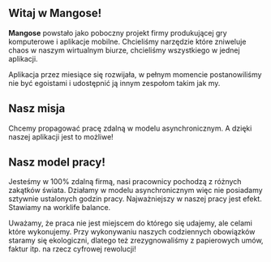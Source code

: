 ## Witaj w Mangose!

**Mangose** powstało jako poboczny projekt firmy produkującej gry komputerowe i aplikacje mobilne. Chcieliśmy narzędzie które zniweluje chaos w naszym wirtualnym biurze, chcieliśmy wszystkiego w jednej aplikacji. 

Aplikacja przez miesiące się rozwijała, w pełnym momencie postanowiliśmy nie być egoistami i udostępnić ją innym zespołom takim jak my.


## Nasz misja
Chcemy propagować pracę zdalną w modelu asynchronicznym. A dzięki naszej aplikacji jest to możliwe! 


## Nasz model pracy!
Jesteśmy w 100% zdalną firmą, nasi pracownicy pochodzą z różnych zakątków świata. Działamy w modelu asynchronicznym więc nie posiadamy sztywnie ustalonych godzin pracy. Najważniejszy w naszej pracy jest efekt. Stawiamy na worklife balance.

Uważamy, że praca nie jest miejscem do którego się udajemy, ale celami które wykonujemy. Przy wykonywaniu naszych codziennych obowiązków staramy się ekologiczni, dlatego też zrezygnowaliśmy z papierowych umów, faktur itp. na rzecz cyfrowej rewolucji!
